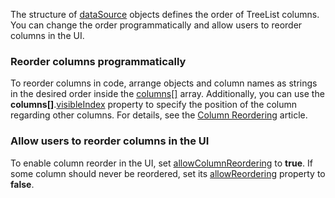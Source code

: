 The structure of [dataSource](/Documentation/ApiReference/UI_Components/dxTreeList/Configuration/#dataSource) objects defines the order of TreeList columns. You can change the order programmatically and allow users to reorder columns in the UI.

### Reorder columns programmatically
To reorder columns in code, arrange objects and column names as strings in the desired order inside the [columns[]](/Documentation/ApiReference/UI_Components/dxTreeList/Configuration/columns/) array. Additionally, you can use the **columns[]**.[visibleIndex](/Documentation/ApiReference/UI_Components/dxTreeList/Configuration/columns/#visibleIndex) property to specify  the position of the column regarding other columns. For details, see the [Column Reordering](/Documentation/Guide/UI_Components/TreeList/Columns/Column_Reordering/) article.

### Allow users to reorder columns in the UI
To enable column reorder in the UI, set [allowColumnReordering](/Documentation/ApiReference/UI_Components/dxTreeList/Configuration/#allowColumnReordering) to **true**. If some column should never be reordered, set its [allowReordering](/Documentation/ApiReference/UI_Components/dxTreeList/Configuration/columns/#allowReordering) property to **false**.
